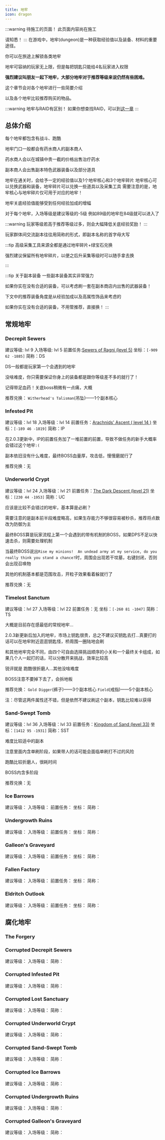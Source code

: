 ```yaml
---
title: 地牢
icon: dragon
---
```

:::warning 待施工的页面！
此页面内容尚在施工

请知悉！
:::
在游戏中，地牢(dungeon)是一种获取经验值以及装备、材料的重要途径。

你可以在旅途上解锁各类地牢

地牢可容纳的玩家无上限，但是每把钥匙只能给4名玩家进入权限

**强烈建议叫朋友一起下地牢，大部分地牢对于推荐等级来说仍然有些困难。**

这个章节会对各个地牢进行一些简要介绍

以及各个地牢比较推荐购买的物品。

:::warning 地牢与RAID有区别！
如果你想查找RAID，可以到[这一章](/WynncraftCNguide/guide/raid.html)
:::

## 总体介绍
每个地牢都包含有战斗、跑酷

地牢门口一般都会有药水商人的副本商人

药水商人会以在城镇中贵一截的价格出售治疗药水

副本商人会出售副本特色武器装备以及部分道具

地牢在通关时，会给予一定的经验值以及1个地牢核心和3个地牢碎片
地牢核心可以兑换武器和装备，地牢碎片可以兑换一些道具以及采集工具
需要注意的是，地牢核心与地牢碎片仅可用于对应的地牢！

地牢关底经验值能够受到任何经验加成的增幅

对于每个地牢，入场等级是建议等级的-5级
例如89级的地牢在84级就可以进入了

:::warning
玩家等级若高于推荐等级过多，则会大幅降低关底经验奖励！
:::

玩家群体间交流副本往往用简称的形式，即副本名称的首字母大写

:::tip
高级采集工具来源全都是通过地牢碎片+绿宝石兑换

强烈建议保留所有地牢碎片，以便之后升采集等级时可以随手拿去换

:::

:::tip 关于副本装备
一些副本装备其实非常强力

如果你实在没有合适的装备，可以考虑刷一套在副本商店内出售的武器装备！

下文中的推荐装备角度是从经验加成以及高属性饰品来考虑的

如果你实在没有合适的装备，不用管推荐，直接换！
:::



## 常规地牢
### Decrepit Sewers
建议等级: lvl 9
入场等级: lvl 5
前置任务:[Sewers of Ragni (level 5)](/WynncraftCNguide/quests/lvl1-10/level%205%20-%20Sewers%20of%20Ragni.html)
坐标：`[-909 62 -1885]`
简称：DS

DS一般都是玩家第一个会遇到的地牢

没啥难度，你只需要保证你身上的装备都是跟你等级差不多的就行了！

记得带足血药！关底boss稍微有一点痛，大概

推荐兑换：
`Witherhead's Talisman`(吊坠)——1个副本核心

### Infested Pit
建议等级：lvl 18
入场等级：lvl 14
前置任务：[Arachnids' Ascent ( level 14 )](/WynncraftCNguide/quests/lvl11-20/level%2014%20-%20Arachnids'%20Ascent.html)
坐标：`[-189 46 -1819]`
简称：IP

在2.0.3更新中，IP的前置任务加了一堆前置的前置，导致不做任务的新手大概率会错过这个地牢`:(`

副本依旧没有什么难度，最终BOSS血量厚，攻击低，慢慢磨就行了

推荐兑换：无

### Underworld Crypt
建议等级：lvl 24
入场等级：lvl 21
前置任务：[The Dark Descent (level 21)](/WynncraftCNguide/quests/lvl21-30/level%2021%20-%20The%20Dark%20Descent.html)
坐标：`[230 44 -1953]`
简称：UC

应该是比较不会错过的地牢，基本算是必刷？

需要注意的是副本前半段难度略高，如果生存能力不够很容易被秒杀，推荐将点数改为防御为主

最终BOSS算是玩家流程上第一个会遇到的带有机制的BOSS，如果DPS不足以快速击杀，则需要处理机制

当最终BOSS说出`Rise my minions!  An undead army at my service, do you really think you stand a chance?`时，周围会出现若干坟墓，右键封闭，否则会出现召唤物

其他的机制基本都是范围攻击，开粒子效果看着躲就行了

推荐兑换：无

### Timelost Sanctum
建议等级：lvl 27
入场等级：lvl 22
前置任务：无
坐标：`[-260 81 -1047]`
简称：TS

大概是目前存在感最低的常规地牢...

2.0.3新更新后加入的地牢，市场上钥匙很贵，总之不建议买钥匙去打...真要打的话可以在地牢附近逛逛钥匙怪，桥周围一圈陆地会刷

和其他地牢完全不同，由四个可自由选择挑战顺序的小关和一个最终关卡组成，如果几个人一起打的话，可以分散开来挑战，效率比较高

锐评就是 跑酷很折磨人...其他没啥难度

BOSS注意不要掉下去了，会拆地板

推荐兑换：
`Gold Digger`(裤子)——3个副本核心
`Field`(戒指)——5个副本核心

注：尽管这两件属性还不错，但是依然不建议刷这个副本，钥匙比较难以获得


### Sand-Swept Tomb
建议等级：lvl 36
入场等级：lvl 33
前置任务：[Kingdom of Sand (level 33)](/WynncraftCNguide/quests/lvl31-40/level%2033%20-%20Kingdom%20of%20Sand.html)
坐标：`[1412 95 -1931]`
简称：SST

难度比较适中的副本

注意里面内含单刷阶段，如果带人的话可能会面临单刷打不过的风险

跑酷比较折磨人，很耗时间

BOSS内含多阶段

推荐兑换：无



### Ice Barrows
建议等级：
入场等级：
前置任务：
坐标：
简称：

### Undergrowth Ruins
建议等级：
入场等级：
前置任务：
坐标：
简称：

### Galleon's Graveyard
建议等级：
入场等级：
前置任务：
坐标：
简称：
### Fallen Factory
建议等级：
入场等级：
前置任务：
坐标：
简称：

### Eldritch Outlook
建议等级：
入场等级：
前置任务：
坐标：
简称：

## 腐化地牢

### The Forgery

### Corrupted Decrepit Sewers
建议等级：
入场等级：
简称：

### Corrupted Infested Pit
建议等级：
入场等级：
简称：

### Corrupted Lost Sanctuary
建议等级：
入场等级：
简称：

### Corrupted Underworld Crypt
建议等级：
入场等级：
简称：

### Corrupted Sand-Swept Tomb
建议等级：
入场等级：
简称：

### Corrupted Ice Barrows
建议等级：
入场等级：
简称：

### Corrupted Undergrowth Ruins
建议等级：
入场等级：
简称：

### Corrupted Galleon's Graveyard
建议等级：
入场等级：
简称：







